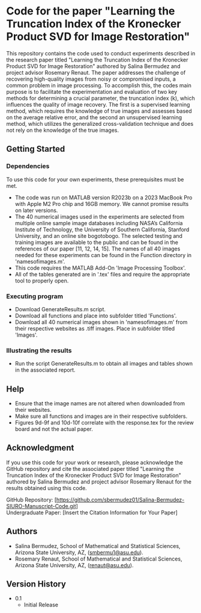 # Code for the paper "Learning the Truncation Index of the Kronecker Product SVD for Image Restoration" 

This repository contains the code used to conduct experiments described in the research paper titled "Learning the Truncation Index of the Kronecker Product SVD for Image Restoration" authored by Salina Bermudez and project advisor Rosemary Renaut. The paper addresses the challenge of recovering high-quality images from noisy or compromised inputs, a common problem in image processing. To accomplish this, the codes main purpose is to facilitate the experimentation and evaluation of two key methods for determining a crucial parameter, the truncation index (k), which influences the quality of image recovery. The first is a supervised learning method, which requires the knowledge of true images and assesses based on the average relative error, and the second an unsupervised learning method, which utilizes the generalized cross-validation technique and does not rely on the knowledge of the true images. 

## Getting Started
### Dependencies
To use this code for your own experiments, these prerequisites must be met. 
* The code was run on MATLAB version R2023b on a 2023 MacBook Pro with Apple M2 Pro chip and 16GB memory. We cannot promise results on later versions.
* The 40 numerical images used in the experiments are selected from multiple online sample image databases including NASA’s California Institute of Technology, the University of Southern California, Stanford University, and an online site bogotobogo. The selected testing and training images are available to the public and can be found in the references of our paper [11, 12, 14, 15]. The names of all 40 images needed for these experiments can be found in the Function directory in 'namesofimages.m'.
* This code requires the MATLAB Add-On 'Image Processing Toolbox'.
* All of the tables generated are in '.tex' files and require the appropriate tool to properly open.

### Executing program
* Download GenerateResults.m script.
* Download all functions and place into subfolder titled 'Functions'.
* Download all 40 numerical images shown in 'namesofimages.m' from their respective websites as .tiff images. Place in subfolder titled 'Images'.
  

### Illustrating the results
* Run the script GenerateResults.m to obtain all images and tables shown in the associated report.

## Help
* Ensure that the image names are not altered when downloaded from their websites.
* Make sure all functions and images are in their respective subfolders.
* Figures 9d-9f and 10d-10f correlate with the response.tex for the review board and not the actual paper. 

## Acknowledgment

If you use this code for your work or research, please acknowledge the GitHub repository and cite the associated paper titled "Learning the Truncation Index of the Kronecker Product SVD for Image Restoration" authored by Salina Bermudez and project advisor Rosemary Renaut for the results obtained using this code.

GitHub Repository: [https://github.com/sbermudez01/Salina-Bermudez-SIURO-Manuscript-Code.git]
<br>
Undergraduate Paper: [Insert the Citation Information for Your Paper]


## Authors
* Salina Bermudez, School of Mathematical and Statistical Sciences, Arizona State University, AZ, (smbermu1@asu.edu).
* Rosemary Renaut, School of Mathematical and Statistical Sciences, Arizona State University, AZ, (renaut@asu.edu).

## Version History
* 0.1
  * Initial Release




